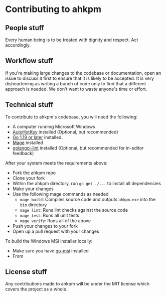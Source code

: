 # Contributing to ahkpm

## People stuff

Every human being is to be treated with dignity and respect. Act accordingly.

## Workflow stuff

If you're making large changes to the codebase or documentation,
open an issue to discuss it first to ensure that it is likely to be accepted.
It is very disheartening as writing a bunch of code only to find that a different approach is needed.
We don't want to waste anyone's time or effort.

## Technical stuff

To contribute to ahkpm's codebase, you will need the following:

- A computer running Microsoft Windows
- [AutoHotKey](https://www.autohotkey.com/) installed (Optional, but recommended)
- [Go 1.19 or later](https://go.dev/) installed.
- [Mage](https://magefile.org/) installed
- [golangci-lint](https://golangci-lint.run/) installed (Optional, but recommended for in-editor feedback)

After your system meets the requirements above:

- Fork the ahkpm repo
- Clone your fork
- Within the ahkpm directory, run `go get ./...` to install all dependencies
- Make your changes
- Use the following mage commands as needed
  - `mage build`: Compiles source code and outputs `ahkpm.exe` into the `bin` directory
  - `mage lint`: Runs lint checks against the source code
  - `mage test`: Runs all unit tests
  - `mage verify`: Runs all of the above
- Push your changes to your fork
- Open up a pull request with your changes

To build the Windows MSI installer locally:

- Make sure you have [go-msi](https://mh-cbon.github.io/go-msi/) installed
- From 
## License stuff

Any contributions made to ahkpm will be under the MIT license which covers the project as a whole.